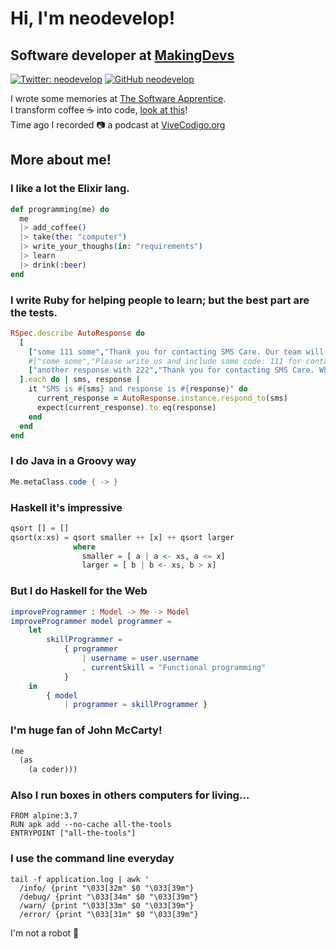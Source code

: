 # Hi, I'm neodevelop!

## Software developer at [MakingDevs](http://makingdevs.com)

[![Twitter: neodevelop](https://img.shields.io/twitter/follow/neodevelop?style=social)](https://twitter.com/neodevelop)
[![GitHub neodevelop](https://img.shields.io/github/followers/neodevelop?label=follow&style=social)](https://github.com/neodevelop)

I wrote some memories at [The Software Apprentice](http://the-software-apprentice.makingdevs.com).     
I transform coffee :coffee: into code, [look at this](http://users.barist.coffee/#profile/neodevelop)!    
Time ago I recorded :camera: a podcast at [ViveCodigo.org](http://vivecodigo.org)

## More about me!

### I like a lot the Elixir lang.

```elixir
def programming(me) do
  me
  |> add_coffee()
  |> take(the: "computer")
  |> write_your_thoughs(in: "requirements")
  |> learn
  |> drink(:beer)
end
```

### I write Ruby for helping people to learn; but the best part are the tests.

```ruby
RSpec.describe AutoResponse do
  [
    ["some 111 some","Thank you for contacting SMS Care. Our team will contact you soon for a free care referral."],
    #["some some","Please write us and include some code: 111 for contact, 222 for meet you better, 333 for mor info"],
    ["another response with 222","Thank you for contacting SMS Care. What is the name and age of your child? end with 221 code"]
  ].each do | sms, response |
    it "SMS is #{sms} and response is #{response}" do
      current_response = AutoResponse.instance.respond_to(sms)
      expect(current_response).to eq(response)
    end
  end
end
```

### I do Java in a Groovy way

```groovy
Me.metaClass.code { -> }
```

### Haskell it's impressive

```haskell
qsort [] = []
qsort(x:xs) = qsort smaller ++ [x] ++ qsort larger
              where
                smaller = [ a | a <- xs, a <= x]
                larger = [ b | b <- xs, b > x]
```

### But I do Haskell for the Web

```elm
improveProgrammer : Model -> Me -> Model
improveProgrammer model programmer =
    let
        skillProgrammer =
            { programmer
                | username = user.username
                , currentSkill = "Functional programming"
            }
    in
        { model
            | programmer = skillProgrammer }
```

### I'm huge fan of John McCarty!

```lisp
(me 
  (as 
    (a coder)))
```

### Also I run boxes in others computers for living...

```docker
FROM alpine:3.7
RUN apk add --no-cache all-the-tools
ENTRYPOINT ["all-the-tools"]
```

### I use the command line everyday

```shell
tail -f application.log | awk '
  /info/ {print "\033[32m" $0 "\033[39m"}
  /debug/ {print "\033[34m" $0 "\033[39m"}
  /warn/ {print "\033[33m" $0 "\033[39m"}
  /error/ {print "\033[31m" $0 "\033[39m"}
```

I'm not a robot :robot:

